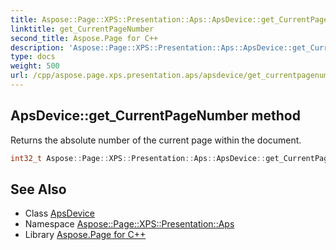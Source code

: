 ```yaml
---
title: Aspose::Page::XPS::Presentation::Aps::ApsDevice::get_CurrentPageNumber method
linktitle: get_CurrentPageNumber
second_title: Aspose.Page for C++
description: 'Aspose::Page::XPS::Presentation::Aps::ApsDevice::get_CurrentPageNumber method. Returns the absolute number of the current page within the document in C++.'
type: docs
weight: 500
url: /cpp/aspose.page.xps.presentation.aps/apsdevice/get_currentpagenumber/
---
```

## ApsDevice::get_CurrentPageNumber method


Returns the absolute number of the current page within the document.

```cpp
int32_t Aspose::Page::XPS::Presentation::Aps::ApsDevice::get_CurrentPageNumber() override
```

## See Also

* Class [ApsDevice](../)
* Namespace [Aspose::Page::XPS::Presentation::Aps](../../)
* Library [Aspose.Page for C++](../../../)
